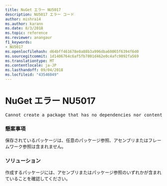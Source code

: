 ```yaml
---
title: NuGet エラー NU5017
description: NU5017 エラー コード
author: mishra14
ms.author: karann
ms.date: 8/3/2018
ms.topic: reference
ms.reviewer: anangaur
f1_keywords:
- NU5017
ms.openlocfilehash: d64bff461678e0a88b3a996dba60065f6394f6d0
ms.sourcegitcommit: 1d1406764c6af5fb7801d462e0c4afc9092fa569
ms.translationtype: MT
ms.contentlocale: ja-JP
ms.lasthandoff: 09/04/2018
ms.locfileid: "43546049"
---
```

# <a name="nuget-error-nu5017"></a>NuGet エラー NU5017
<pre>Cannot create a package that has no dependencies nor content.</pre>

### <a name="issue"></a>懸案事項

保存されているパッケージは、任意のパッケージ参照、アセンブリまたはフレームワーク参照は含まれません。


### <a name="solution"></a>ソリューション

作成するパッケージには、アセンブリまたはパッケージ参照のいずれかが含まれていることを確認してください。

